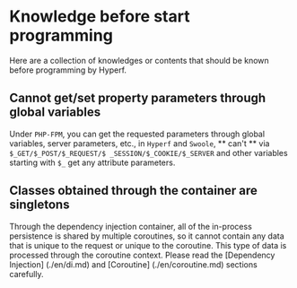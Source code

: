 # Knowledge before start programming

Here are a collection of knowledges or contents that should be known before programming by Hyperf.

## Cannot get/set property parameters through global variables

Under `PHP-FPM`, you can get the requested parameters through global variables, server parameters, etc., in `Hyperf` and `Swoole`, ** can't ** via `$_GET/$_POST/$_REQUEST/$ _SESSION/$_COOKIE/$_SERVER` and other variables starting with `$_` get any attribute parameters.

## Classes obtained through the container are singletons

Through the dependency injection container, all of the in-process persistence is shared by multiple coroutines, so it cannot contain any data that is unique to the request or unique to the coroutine. This type of data is processed through the coroutine context. Please read the [Dependency Injection] (./en/di.md) and [Coroutine] (./en/coroutine.md) sections carefully.